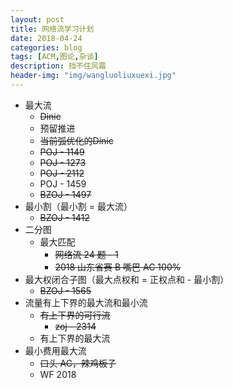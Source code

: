 ```yaml
---
layout: post
title: 网络流学习计划
date: 2018-04-24
categories: blog
tags: [ACM,图论,杂谈]
description: 挡不住风霜
header-img: "img/wangluoliuxuexi.jpg"
---
```


- 最大流
  - ~~Dinic~~
  - 预留推进
  - ~~当前弧优化的Dinic~~
  - ~~POJ - 1149~~
  - ~~POJ - 1273~~
  - ~~POJ - 2112~~
  - POJ - 1459
  - ~~BZOJ - 1497~~
- 最小割（最小割 = 最大流）
  - ~~BZOJ - 1412~~
- 二分图
  - 最大匹配
    - ~~网络流 24 题 - 1~~
    - ~~2018 山东省赛 B 嘴巴 AC 100%~~
- 最大权闭合子图（最大点权和 = 正权点和 - 最小割）
  - ~~BZOJ - 1565~~
- 流量有上下界的最大流和最小流
  - ~~有上下界的可行流~~
    - ~~zoj - 2314~~
  - 有上下界的最大流
- 最小费用最大流
  - ~~口头 AC，辣鸡板子~~
  - WF 2018 
